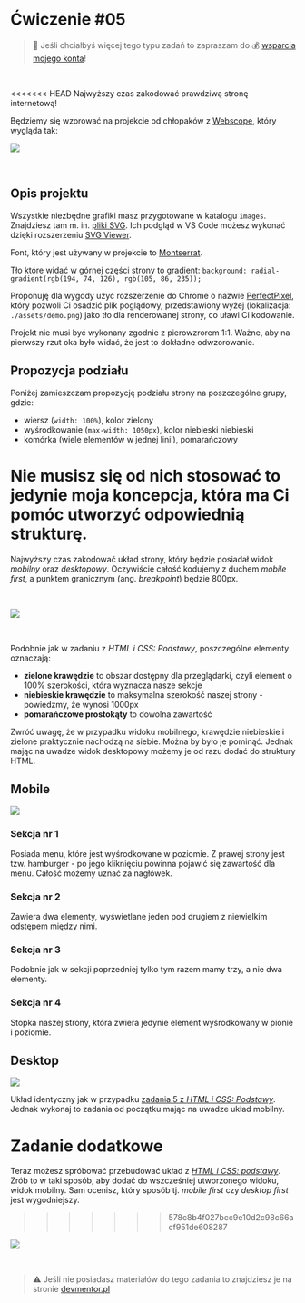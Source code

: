 # Ćwiczenie #05

> :loudspeaker: Jeśli chciałbyś więcej tego typu zadań to zapraszam do :moneybag: [wsparcia mojego konta](https://github.com/sponsors/devmentor-pl)!

&nbsp;

<<<<<<< HEAD
Najwyższy czas zakodować prawdziwą stronę internetową! 

Będziemy się wzorować na projekcie od chłopaków z [Webscope](https://webscopeapp.com/), który wygląda tak:

![](./assets/demo.png)

&nbsp;

## Opis projektu

Wszystkie niezbędne grafiki masz przygotowane w katalogu `images`. Znajdziesz tam m. in. [pliki SVG](https://pl.wikipedia.org/wiki/Scalable_Vector_Graphics). Ich podgląd w VS Code możesz wykonać dzięki rozszerzeniu [SVG Viewer](https://marketplace.visualstudio.com/items?itemName=cssho.vscode-svgviewer).

Font, który jest używany w projekcie to [Montserrat](https://fonts.google.com/specimen/Montserrat).

Tło które widać w górnej części strony to gradient: 
`background: radial-gradient(rgb(194, 74, 126), rgb(105, 86, 235));`

Proponuję dla wygody użyć rozszerzenie do Chrome o nazwie [PerfectPixel](https://chrome.google.com/webstore/detail/perfectpixel-by-welldonec/dkaagdgjmgdmbnecmcefdhjekcoceebi), który pozwoli Ci osadzić plik poglądowy, przedstawiony wyżej (lokalizacja: `./assets/demo.png`) jako tło dla renderowanej strony, co uławi Ci kodowanie.

Projekt nie musi być wykonany zgodnie z pierowzrorem 1:1. Ważne, aby na pierwszy rzut oka było widać, że jest to dokładne odwzorowanie.

## Propozycja podziału

Poniżej zamieszczam propozycję podziału strony na poszczególne grupy, gdzie:

- wiersz (`width: 100%`), kolor zielony
- wyśrodkowanie (`max-width: 1050px`), kolor niebieski niebieski
- komórka (wiele elementów w jednej linii), pomarańczowy

Nie musisz się od nich stosować to jedynie moja koncepcja, która ma Ci pomóc utworzyć odpowiednią strukturę.
=======
Najwyższy czas zakodować układ strony, który będzie posiadał widok *mobilny* oraz *desktopowy*. 
Oczywiście całość kodujemy z duchem *mobile first*, a punktem granicznym (ang. *breakpoint*) będzie 800px. 

&nbsp;

![](./transform.png)


&nbsp;

Podobnie jak w zadaniu z *HTML i CSS: Podstawy*, poszczególne elementy oznaczają:

* **zielone krawędzie** to obszar dostępny dla przeglądarki, czyli element o 100% szerokości, która wyznacza nasze sekcje
* **niebieskie krawędzie** to maksymalna szerokość naszej strony - powiedzmy, że wynosi 1000px
* **pomarańczowe prostokąty** to dowolna zawartość

Zwróć uwagę, że w przypadku widoku mobilnego, krawędzie niebieskie i zielone praktycznie nachodzą na siebie. Można by było je pominąć. Jednak mając na uwadze widok desktopowy możemy je od razu dodać do struktury HTML.

## Mobile

![](./mobile.png)

### Sekcja nr 1

Posiada menu, które jest wyśrodkowane w poziomie. Z prawej strony jest tzw. hamburger - po jego kliknięciu powinna pojawić się zawartość dla menu. Całość możemy uznać za nagłówek.

### Sekcja nr 2

Zawiera dwa elementy, wyświetlane jeden pod drugiem z niewielkim odstępem między nimi.

### Sekcja nr 3

Podobnie jak w sekcji poprzedniej tylko tym razem mamy trzy, a nie dwa elementy.

### Sekcja nr 4

Stopka naszej strony, która zwiera jedynie element wyśrodkowany w pionie i poziomie.

## Desktop

![](./desktop.png)

Układ identyczny jak w przypadku [zadania 5 z *HTML i CSS: Podstawy*](https://github.com/devmentor-pl/practice-html-and-css-basics/tree/master/05). Jednak wykonaj to zadania od początku mając na uwadze układ mobilny.

# Zadanie dodatkowe

Teraz możesz spróbować przebudować układ z [*HTML i CSS: podstawy*](https://github.com/devmentor-pl/practice-html-and-css-basics/tree/master/05). Zrób to w taki sposób, aby dodać do wszcześniej utworzonego widoku, widok mobilny. Sam ocenisz, który sposób tj. *mobile first* czy *desktop first* jest wygodniejszy.

>>>>>>> 578c8b4f027bcc9e10d2c98c66acf951de608287

![](./assets/demo-info.png)

&nbsp;

> :warning: Jeśli nie posiadasz materiałów do tego zadania to znajdziesz je na stronie [devmentor.pl](https://devmentor.pl/p/html-and-css-basics/)
